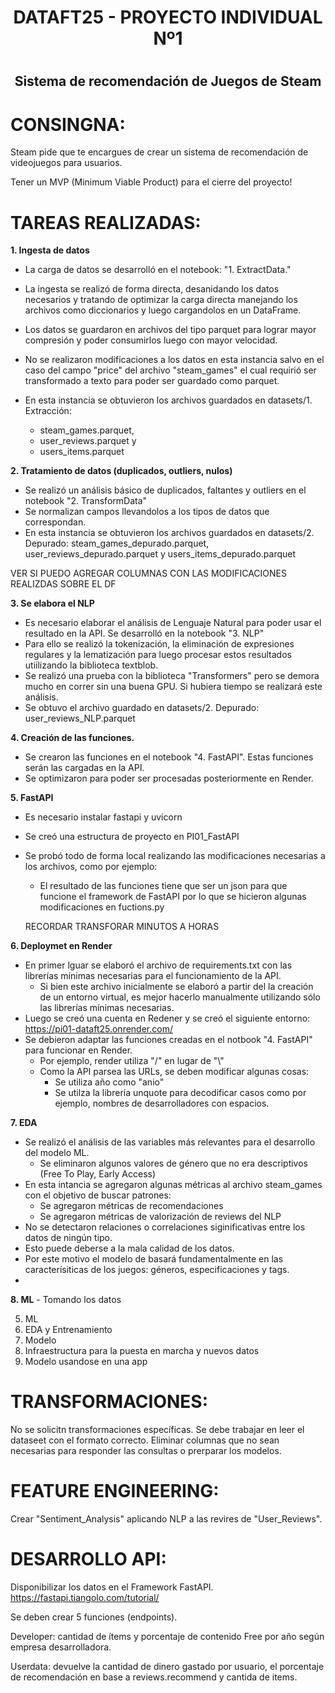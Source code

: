# <h1 align=center> **DATAFT25 - PROYECTO INDIVIDUAL Nº1** </h1>
# <h2 align=center>**Sistema de recomendación de Juegos de Steam**</h2>


# **CONSINGNA:**
Steam pide que te encargues de crear un sistema de recomendación de videojuegos para usuarios.

Tener un MVP (Minimum Viable Product) para el cierre del proyecto! 


# TAREAS REALIZADAS:
**1. Ingesta de datos**

- La carga de datos se desarrolló en el notebook: "1. ExtractData."
- La ingesta se realizó de forma directa, desanidando los datos necesarios y tratando de optimizar la carga directa manejando los archivos como diccionarios y luego cargandolos en un DataFrame. 
- Los datos se guardaron en archivos del tipo parquet para lograr mayor compresión y poder consumirlos luego con mayor velocidad.
- No se realizaron modificaciones a los datos en esta instancia salvo en el caso del campo "price" del archivo "steam_games" el cual requirió ser transformado a texto para poder ser guardado como parquet.

- En esta instancia se obtuvieron los archivos guardados en datasets/1. Extracción: 
    - steam_games.parquet, 
    - user_reviews.parquet y 
    - users_items.parquet  

**2. Tratamiento de datos (duplicados, outliers, nulos)**

- Se realizó un análisis básico de duplicados, faltantes y outliers en el notebook "2. TransformData"
- Se normalizan campos llevandolos a los tipos de datos que correspondan.
- En esta instancia se obtuvieron los archivos guardados en datasets/2. Depurado: steam_games_depurado.parquet, user_reviews_depurado.parquet y users_items_depurado.parquet


VER SI PUEDO AGREGAR COLUMNAS CON LAS MODIFICACIONES REALIZDAS SOBRE EL DF

**3. Se elabora el NLP**

- Es necesario elaborar el análisis de Lenguaje Natural para poder usar el resultado en la API. Se desarrolló en la notebook "3. NLP"
- Para ello se realizó la tokenización, la eliminación de expresiones regulares y la lematización para luego procesar estos resultados utiilizando la biblioteca textblob.
- Se realizó una prueba con la biblioteca "Transformers" pero se demora mucho en correr sin una buena GPU. Si hubiera tiempo se realizará este análisis.
- Se obtuvo el archivo guardado en datasets/2. Depurado: user_reviews_NLP.parquet

**4. Creación de las funciones.**

- Se crearon las funciones en el notebook "4. FastAPI". Estas funciones serán las cargadas en la API.
- Se optimizaron para poder ser procesadas posteriormente en Render.

**5. FastAPI**
    
- Es necesario instalar fastapi y uvicorn
- Se creó una estructura de proyecto en PI01_FastAPI
- Se probó todo de forma local realizando las modificaciones necesarias a los archivos, como por ejemplo:
    - El resultado de las funciones tiene que ser un json para que funcione el framework de FastAPI por lo que se hicieron algunas modificaciones en fuctions.py


    RECORDAR TRANSFORAR MINUTOS A HORAS
    

**6. Deploymet en Render**

- En primer lguar se elaboró el archivo de requirements.txt con las librerías mínimas necesarias para el funcionamiento de la API.
    - Si bien este archivo inicialmente se elaboró a partir del la creación de un entorno virtual, es mejor hacerlo manualmente utilizando sólo las librerías mínimas necesarias.   
- Luego se creó una cuenta en Redener y se creó el siguiente entorno: https://pi01-dataft25.onrender.com/
- Se debieron adaptar las funciones creadas en el notbook "4. FastAPI" para funcionar en Render.
    - Por ejemplo, render utiliza "/" en lugar de "\\"
    - Como la API parsea las URLs, se deben modificar algunas cosas:
        - Se utiliza año como "anio"
        - Se utilza la librería unquote para decodificar casos como por ejemplo, nombres de desarrolladores con espacios.

**7. EDA**
- Se realizó el análisis de las variables más relevantes para el desarrollo del modelo ML.
    - Se eliminaron algunos valores de género que no era descriptivos (Free To Play, Early Access)
- En esta intancia se agregaron algunas métricas al archivo steam_games con el objetivo de buscar patrones:
    - Se agregaron métricas de recomendaciones
    - Se agregaron métricas de valorización de reviews del NLP
- No se detectaron relaciones o correlaciones siginificativas entre los datos de ningún tipo.
- Esto puede deberse a la mala calidad de los datos.
- Por este motivo el modelo de basará fundamentalmente en las caracterísiticas de los juegos: géneros, especificaciones y tags.
- 

**8. ML**
    - Tomando los datos

5. ML
6. EDA y Entrenamiento
7. Modelo
8. Infraestructura para la puesta en marcha y nuevos datos
9. Modelo usandose en una app


# TRANSFORMACIONES:
No se solicitn transformaciones específicas.
Se debe trabajar en leer el dataseet con el formato correcto.
Eliminar columnas que no sean necesarias para responder las consultas o prerparar los modelos.

# FEATURE ENGINEERING:
Crear "Sentiment_Analysis" aplicando NLP a las revires de "User_Reviews".

# DESARROLLO API: 
Disponibilizar los datos en el Framework FastAPI. https://fastapi.tiangolo.com/tutorial/

Se deben crear 5 funciones (endpoints).

Developer: cantidad de ítems y porcentaje de contenido Free por año según empresa desarrolladora.

Userdata: devuelve la cantidad de dinero gastado por usuario, el porcentaje de recomendación en base a reviews.recommend y cantida de items.